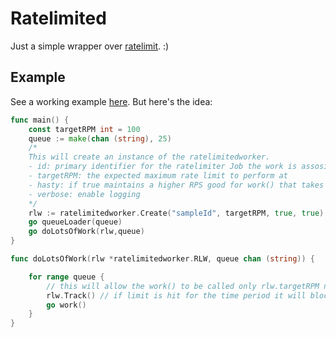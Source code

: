 # Ratelimited

Just a simple wrapper over [ratelimit](https://github.com/uber-go/ratelimit). :)

## Example

See a working example [here](github.com/pythonista7/ratelimited/example/example.go). But here's the idea:

```go
func main() {
	const targetRPM int = 100
    queue := make(chan (string), 25)
    /*
    This will create an instance of the ratelimitedworker.
    - id: primary identifier for the ratelimiter Job the work is assosiated to
    - targetRPM: the expected maximum rate limit to perform at
    - hasty: if true maintains a higher RPS good for work() that takes long, false forces rate below the limit.
    - verbose: enable logging
    */
    rlw := ratelimitedworker.Create("sampleId", targetRPM, true, true)
    go queueLoader(queue)
    go doLotsOfWork(rlw,queue)
}

func doLotsOfWork(rlw *ratelimitedworker.RLW, queue chan (string)) {

	for range queue {
		// this will allow the work() to be called only rlw.targetRPM number of times during a minute
		rlw.Track() // if limit is hit for the time period it will block this go routine
		go work()
	}
}

```
